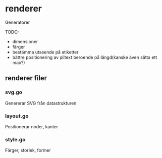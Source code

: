 # renderer
Generatorer

TODO:

- dimensioner
- färger
- bestämma utseende på etiketter
- bättre positionering av piltext beroende på längd(kanske även sätta ett max?)


## renderer filer



### svg.go
Genererar SVG från datastrukturen

### layout.go
Positionerar noder, kanter

### style.go
Färger, storlek, former
